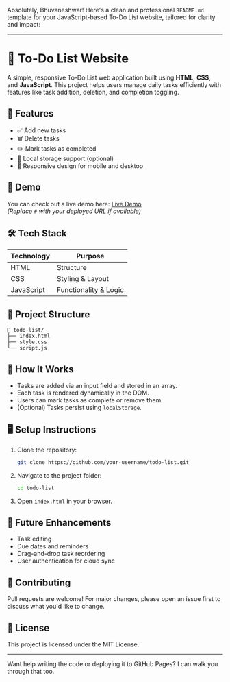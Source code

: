 Absolutely, Bhuvaneshwar! Here's a clean and professional `README.md` template for your JavaScript-based To-Do List website, tailored for clarity and impact:

---

# 📝 To-Do List Website

A simple, responsive To-Do List web application built using **HTML**, **CSS**, and **JavaScript**. This project helps users manage daily tasks efficiently with features like task addition, deletion, and completion toggling.

## 🚀 Features

- ✅ Add new tasks
- 🗑️ Delete tasks
- ✏️ Mark tasks as completed
- 💾 Local storage support (optional)
- 📱 Responsive design for mobile and desktop

## 📸 Demo

You can check out a live demo here: [Live Demo](#)  
*(Replace `#` with your deployed URL if available)*

## 🛠️ Tech Stack

| Technology | Purpose              |
|------------|----------------------|
| HTML       | Structure            |
| CSS        | Styling & Layout     |
| JavaScript | Functionality & Logic|

## 📂 Project Structure

```
📁 todo-list/
├── index.html
├── style.css
└── script.js
```

## 🧠 How It Works

- Tasks are added via an input field and stored in an array.
- Each task is rendered dynamically in the DOM.
- Users can mark tasks as complete or remove them.
- (Optional) Tasks persist using `localStorage`.

## 🖥️ Setup Instructions

1. Clone the repository:
   ```bash
   git clone https://github.com/your-username/todo-list.git
   ```
2. Navigate to the project folder:
   ```bash
   cd todo-list
   ```
3. Open `index.html` in your browser.

## 📌 Future Enhancements

- Task editing
- Due dates and reminders
- Drag-and-drop task reordering
- User authentication for cloud sync

## 🙌 Contributing

Pull requests are welcome! For major changes, please open an issue first to discuss what you'd like to change.

## 📄 License

This project is licensed under the MIT License.

---

Want help writing the code or deploying it to GitHub Pages? I can walk you through that too.
